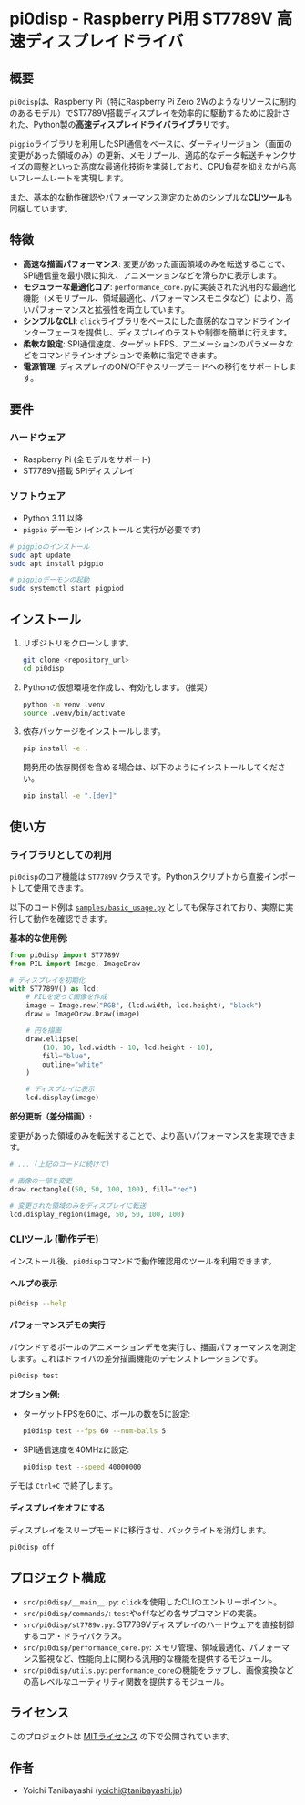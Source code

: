 # pi0disp - Raspberry Pi用 ST7789V 高速ディスプレイドライバ

## 概要

`pi0disp`は、Raspberry Pi（特にRaspberry Pi Zero 2Wのようなリソースに制約のあるモデル）でST7789V搭載ディスプレイを効率的に駆動するために設計された、Python製の**高速ディスプレイドライバライブラリ**です。

`pigpio`ライブラリを利用したSPI通信をベースに、ダーティリージョン（画面の変更があった領域のみ）の更新、メモリプール、適応的なデータ転送チャンクサイズの調整といった高度な最適化技術を実装しており、CPU負荷を抑えながら高いフレームレートを実現します。

また、基本的な動作確認やパフォーマンス測定のためのシンプルな**CLIツール**も同梱しています。

## 特徴

- **高速な描画パフォーマンス**: 変更があった画面領域のみを転送することで、SPI通信量を最小限に抑え、アニメーションなどを滑らかに表示します。
- **モジュラーな最適化コア**: `performance_core.py`に実装された汎用的な最適化機能（メモリプール、領域最適化、パフォーマンスモニタなど）により、高いパフォーマンスと拡張性を両立しています。
- **シンプルなCLI**: `click`ライブラリをベースにした直感的なコマンドラインインターフェースを提供し、ディスプレイのテストや制御を簡単に行えます。
- **柔軟な設定**: SPI通信速度、ターゲットFPS、アニメーションのパラメータなどをコマンドラインオプションで柔軟に指定できます。
- **電源管理**: ディスプレイのON/OFFやスリープモードへの移行をサポートします。

## 要件

### ハードウェア

- Raspberry Pi (全モデルをサポート)
- ST7789V搭載 SPIディスプレイ

### ソフトウェア

- Python 3.11 以降
- `pigpio` デーモン (インストールと実行が必要です)

```sh
# pigpioのインストール
sudo apt update
sudo apt install pigpio

# pigpioデーモンの起動
sudo systemctl start pigpiod
```

## インストール

1.  リポジトリをクローンします。
    ```sh
    git clone <repository_url>
    cd pi0disp
    ```

2.  Pythonの仮想環境を作成し、有効化します。（推奨）
    ```sh
    python -m venv .venv
    source .venv/bin/activate
    ```

3.  依存パッケージをインストールします。
    ```sh
    pip install -e .
    ```
    開発用の依存関係を含める場合は、以下のようにインストールしてください。
    ```sh
    pip install -e ".[dev]"
    ```

## 使い方

### ライブラリとしての利用

`pi0disp`のコア機能は `ST7789V` クラスです。Pythonスクリプトから直接インポートして使用できます。

以下のコード例は [`samples/basic_usage.py`](./samples/basic_usage.py) としても保存されており、実際に実行して動作を確認できます。

**基本的な使用例:**

```python
from pi0disp import ST7789V
from PIL import Image, ImageDraw

# ディスプレイを初期化
with ST7789V() as lcd:
    # PILを使って画像を作成
    image = Image.new("RGB", (lcd.width, lcd.height), "black")
    draw = ImageDraw.Draw(image)

    # 円を描画
    draw.ellipse(
        (10, 10, lcd.width - 10, lcd.height - 10),
        fill="blue",
        outline="white"
    )

    # ディスプレイに表示
    lcd.display(image)
```

**部分更新（差分描画）:**

変更があった領域のみを転送することで、より高いパフォーマンスを実現できます。

```python
# ... (上記のコードに続けて)

# 画像の一部を変更
draw.rectangle((50, 50, 100, 100), fill="red")

# 変更された領域のみをディスプレイに転送
lcd.display_region(image, 50, 50, 100, 100)
```

### CLIツール (動作デモ)

インストール後、`pi0disp`コマンドで動作確認用のツールを利用できます。

#### ヘルプの表示

```sh
pi0disp --help
```

#### パフォーマンスデモの実行

バウンドするボールのアニメーションデモを実行し、描画パフォーマンスを測定します。これはドライバの差分描画機能のデモンストレーションです。

```sh
pi0disp test
```

**オプション例:**

-   ターゲットFPSを60に、ボールの数を5に設定:
    ```sh
    pi0disp test --fps 60 --num-balls 5
    ```
-   SPI通信速度を40MHzに設定:
    ```sh
    pi0disp test --speed 40000000
    ```

デモは `Ctrl+C` で終了します。

#### ディスプレイをオフにする

ディスプレイをスリープモードに移行させ、バックライトを消灯します。

```sh
pi0disp off
```

## プロジェクト構成

-   `src/pi0disp/__main__.py`: `click`を使用したCLIのエントリーポイント。
-   `src/pi0disp/commands/`: `test`や`off`などの各サブコマンドの実装。
-   `src/pi0disp/st7789v.py`: ST7789Vディスプレイのハードウェアを直接制御するコア・ドライバクラス。
-   `src/pi0disp/performance_core.py`: メモリ管理、領域最適化、パフォーマンス監視など、性能向上に関わる汎用的な機能を提供するモジュール。
-   `src/pi0disp/utils.py`: `performance_core`の機能をラップし、画像変換などの高レベルなユーティリティ関数を提供するモジュール。

## ライセンス

このプロジェクトは [MITライセンス](LICENSE) の下で公開されています。

## 作者

-   Yoichi Tanibayashi (yoichi@tanibayashi.jp)